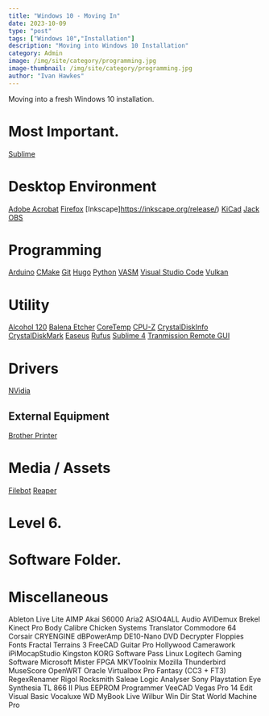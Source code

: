 ```yaml
---
title: "Windows 10 - Moving In"
date: 2023-10-09
type: "post"
tags: ["Windows 10","Installation"]
description: "Moving into Windows 10 Installation"
category: Admin
image: /img/site/category/programming.jpg
image-thumbnail: /img/site/category/programming.jpg
author: "Ivan Hawkes"
---
```


Moving into a fresh Windows 10 installation.
<!--more-->

# Most Important.

[Sublime](https://www.sublimetext.com/download_thanks?target=win-x64)

# Desktop Environment

[Adobe Acrobat](https://get.adobe.com/uk/reader/)
[Firefox](https://www.mozilla.org/en-US/firefox/new/)
[Inkscape]https://inkscape.org/release/)
[KiCad](https://www.kicad.org/download/)
[Jack](https://jackaudio.org/downloads/)
[OBS](https://obsproject.com/download)

# Programming

[Arduino](https://www.arduino.cc/en/software)
[CMake](https://cmake.org/download/)
[Git](https://git-scm.com/downloads)
[Hugo]()
[Python](https://www.python.org/downloads/)
[VASM]()
[Visual Studio Code](https://code.visualstudio.com/Download)
[Vulkan]()

# Utility

[Alcohol 120]()
[Balena Etcher](https://etcher.balena.io/)
[CoreTemp](https://www.alcpu.com/CoreTemp/)
[CPU-Z](https://www.cpuid.com/)
[CrystalDiskInfo](https://crystalmark.info/en/download/)
[CrystalDiskMark](https://crystalmark.info/en/software/crystaldiskmark/)
[Easeus]()
[Rufus]()
[Sublime 4](https://www.sublimetext.com/download)
[Tranmission Remote GUI](https://github.com/transmission-remote-gui/transgui/releases)

# Drivers

[NVidia](https://www.nvidia.com/Download/index.aspx?lang=en-us)


## External Equipment

[Brother Printer](https://support.brother.com/g/b/downloadtop.aspx?c=au&lang=en&prod=hll8260cdw_us_eu_as)

# Media / Assets

[Filebot]()
[Reaper]()

# Level 6.

# Software Folder.

# Miscellaneous

Ableton Live Lite
AIMP
Akai S6000
Aria2
ASIO4ALL
Audio
AVIDemux
Brekel Kinect Pro Body
Calibre
Chicken Systems Translator
Commodore 64
Corsair
CRYENGINE
dBPowerAmp
DE10-Nano
DVD Decrypter
Floppies
Fonts
Fractal Terrains 3
FreeCAD
Guitar Pro
Hollywood Camerawork
iPiMocapStudio
Kingston
KORG Software Pass
Linux
Logitech Gaming Software
Microsoft
Mister FPGA
MKVToolnix
Mozilla Thunderbird
MuseScore
OpenWRT
Oracle Virtualbox
Pro Fantasy (CC3 + FT3)
RegexRenamer
Rigol
Rocksmith
Saleae Logic Analyser
Sony Playstation Eye
Synthesia
TL 866 II Plus EEPROM Programmer
VeeCAD
Vegas Pro 14 Edit
Visual Basic
Vocaluxe
WD MyBook Live
Wilbur
Win Dir Stat
World Machine Pro
